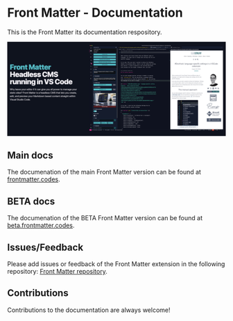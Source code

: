 # Front Matter - Documentation

This is the Front Matter its documentation respository.

![](./public/releases/v4_0_0/banner-v2.png)

## Main docs

The documenation of the main Front Matter version can be found at [frontmatter.codes](https://frontmatter.codes).

## BETA docs

The documenation of the BETA Front Matter version can be found at [beta.frontmatter.codes](https://beta.frontmatter.codes).

## Issues/Feedback

Please add issues or feedback of the Front Matter extension in the following repository: [Front Matter repository](https://github.com/estruyf/vscode-front-matter).

## Contributions

Contributions to the documentation are always welcome!